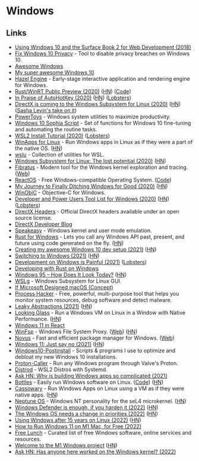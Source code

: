 # Windows

## Links

- [Using Windows 10 and the Surface Book 2 for Web Development (2018)](https://andrewbrookins.com/technology/using-windows-10-and-surface-book-2-for-web-development/)
- [Fix Windows 10 Privacy](https://github.com/modzero/fix-windows-privacy) - Tool to disable privacy breaches on Windows 10.
- [Awesome Windows](https://github.com/Awesome-Windows/Awesome)
- [My super awesome Windows 10](https://github.com/NickSeagull/my-windows)
- [Hazel Engine](https://github.com/TheCherno/Hazel) - Early-stage interactive application and rendering engine for Windows.
- [Rust/WinRT Public Preview (2020)](https://blogs.windows.com/windowsdeveloper/2020/04/30/rust-winrt-public-preview/) ([HN](https://news.ycombinator.com/item?id=23033451)) ([Code](https://github.com/microsoft/winrt-rs))
- [In Praise of AutoHotKey (2020)](https://www.hillelwayne.com/post/ahk/) ([HN](https://news.ycombinator.com/item?id=23156060)) ([Lobsters](https://lobste.rs/s/aqwsn5/praise_autohotkey))
- [DirectX is coming to the Windows Subsystem for Linux (2020)](https://devblogs.microsoft.com/directx/directx-heart-linux/) ([HN](https://news.ycombinator.com/item?id=23241040)) ([Sasha Levin's take on it](https://lkml.org/lkml/2020/5/19/742))
- [PowerToys](https://github.com/microsoft/PowerToys) - Windows system utilities to maximize productivity.
- [Windows 10 Sophia Script](https://github.com/farag2/Windows-10-Sophia-Script) - Set of functions for Windows 10 fine-tuning and automating the routine tasks.
- [WSL2 Install Tutorial (2020)](https://l-o-o-s-e-d.net/wsl2) ([Lobsters](https://lobste.rs/s/zatvvo/wsl2_installation_tutorial_for))
- [WinApps for Linux](https://github.com/Fmstrat/winapps) - Run Windows apps in Linux as if they were a part of the native OS. ([HN](https://news.ycombinator.com/item?id=25021261))
- [wslu](https://github.com/wslutilities/wslu) - Collection of utilities for WSL.
- [Windows Subsystem for Linux: The lost potential (2020)](https://jmmv.dev/2020/11/wsl-lost-potential.html) ([HN](https://news.ycombinator.com/item?id=25154300))
- [Fibratus](https://github.com/rabbitstack/fibratus) - Modern tool for the Windows kernel exploration and tracing. ([Web](https://www.fibratus.io/#/))
- [ReactOS](https://reactos.org/) - Free Windows-compatible Operating System. ([Code](https://github.com/reactos/reactos))
- [My Journey to Finally Ditching Windows for Good (2020)](https://news.ycombinator.com/item?id=25424225) ([HN](https://news.ycombinator.com/item?id=25424225))
- [WinObjC](https://github.com/microsoft/WinObjC) - Objective-C for Windows.
- [Developer and Power Users Tool List for Windows (2020)](https://www.hanselman.com/blog/scott-hanselmans-2021-ultimate-developer-and-power-users-tool-list-for-windows) ([HN](https://news.ycombinator.com/item?id=25534258)) ([Lobsters](https://lobste.rs/s/mv3s2z/scott_hanselman_s_2021_ultimate))
- [DirectX Headers](https://github.com/microsoft/DirectX-Headers) - Official DirectX headers available under an open source license.
- [DirectX Developer Blog](https://devblogs.microsoft.com/directx/)
- [Speakeasy](https://github.com/fireeye/speakeasy) - Windows kernel and user mode emulation.
- [Rust for Windows](https://github.com/microsoft/windows-rs) - Lets you call any Windows API past, present, and future using code generated on the fly. ([HN](https://news.ycombinator.com/item?id=25862291))
- [Creating my awesome Windows 10 dev setup (2021)](https://chimerical.ca/posts/creating-my-awesome-windows-10-dev-setup) ([HN](https://news.ycombinator.com/item?id=25965231))
- [Switching to Windows (2021)](http://ignorethecode.net/blog/2021/02/02/switching_to_windows/) ([HN](https://news.ycombinator.com/item?id=26101078))
- [Development on Windows is Painful (2021)](https://christine.website/blog/windows-pain-2021-03-03) ([Lobsters](https://lobste.rs/s/ibxmxb/development_on_windows_is_painful))
- [Developing with Rust on Windows](https://docs.microsoft.com/en-us/windows/dev-environment/rust/)
- [Windows 95 – How Does It Look Today?](https://dmitryelj.medium.com/windows-95-how-does-it-look-today-feda837922d9) ([HN](https://news.ycombinator.com/item?id=26676957))
- [WSLg](https://github.com/microsoft/wslg) - Windows Subsystem for Linux GUI.
- [If Microsoft Designed macOS (Concept)](https://www.youtube.com/watch?v=OtwHJwP-juo)
- [Process Hacker](https://github.com/processhacker/processhacker) - Free, powerful, multi-purpose tool that helps you monitor system resources, debug software and detect malware.
- [Leaky Abstractions (2021)](https://textslashplain.com/2021/06/02/leaky-abstractions/) ([HN](https://news.ycombinator.com/item?id=27372292))
- [Looking Glass](https://looking-glass.io/) - Run a Windows VM on Linux in a Window with Native Performance. ([HN](https://news.ycombinator.com/item?id=27870399))
- [Windows 11 in React](https://github.com/blueedgetechno/windows11)
- [WinFsp](https://github.com/billziss-gh/winfsp) - Windows File System Proxy. ([Web](http://www.secfs.net/winfsp/)) ([HN](https://news.ycombinator.com/item?id=28264408))
- [Novus](https://github.com/novus-package-manager/novus) - Fast and efficient package manager for Windows. ([Web](https://www.novuspkg.com/))
- [Windows 11: Just say no (2021)](https://www.computerworld.com/article/3633630/windows-11-just-say-no.html) ([HN](https://news.ycombinator.com/item?id=28554979))
- [Windows10-Postinstall](https://github.com/r33int/Windows10-Postinstall) - Scripts & programs I use to optimize and debloat my new Windows 10 installations.
- [Proton-Caller](https://github.com/caverym/proton-caller) - Run any Windows program through Valve's Proton.
- [Distrod](https://github.com/nullpo-head/wsl-distrod) - WSL2 Distros with Systemd.
- [Ask HN: Why is building Windows apps so complicated (2021)](https://news.ycombinator.com/item?id=29529267)
- [Bottles](https://usebottles.com/) - Easily run Windows software on Linux. ([Code](https://github.com/bottlesdevs/Bottles)) ([HN](https://news.ycombinator.com/item?id=29612976))
- [Cassowary](https://github.com/casualsnek/cassowary) - Run Windows Apps on Linux using a VM as if they were native apps. ([HN](https://news.ycombinator.com/item?id=30214762))
- [Neptune OS](https://github.com/cl91/NeptuneOS) - Windows NT personality for the seL4 microkernel. ([HN](https://news.ycombinator.com/item?id=30436993))
- [Windows Defender is enough, if you harden it (2022)](https://0ut3r.space/2022/03/06/windows-defender/) ([HN](https://news.ycombinator.com/item?id=30580444))
- [The Windows OS needs a change in priorities (2022)](https://den.dev/blog/windows-priority-shuffle/) ([HN](https://news.ycombinator.com/item?id=30747332))
- [Using Windows after 15 years on Linux (2022)](https://duncanlock.net/blog/2022/04/06/using-windows-after-15-years-on-linux/) ([HN](https://news.ycombinator.com/item?id=30944438))
- [How to Run Windows 11 on M1 Mac, for Free (2022)](https://osxdaily.com/2022/04/14/how-run-windows-11-m1-mac/)
- [Free Lunch](https://github.com/auctors/free-lunch) - Curated list of free Windows software, online services and resources.
- [Welcome to the M1 Windows project](https://amarioguy.github.io/m1windowsproject/) ([HN](https://news.ycombinator.com/item?id=31657591))
- [Ask HN: Has anyone here worked on the Windows kernel? (2022)](https://news.ycombinator.com/item?id=32076677)
